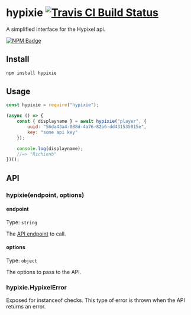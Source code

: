 # hypixie [![Travis CI Build Status](https://img.shields.io/travis/com/Richienb/hypixie/master.svg?style=for-the-badge)](https://travis-ci.com/Richienb/hypixie)

A simplified interface for the Hypixel api.

[![NPM Badge](https://nodei.co/npm/hypixie.png)](https://npmjs.com/package/hypixie)

## Install

```sh
npm install hypixie
```

## Usage

```js
const hypixie = require("hypixie");

(async () => {
	const { displayname } = await hypixie("player", {
		uuid: "56da43a4-088d-4a76-82b6-dd431535015e",
		key: "some api key"
	});

	console.log(displayname);
	//=> "Richienb"
})();
```

## API

### hypixie(endpoint, options)

#### endpoint

Type: `string`

The [API endpoint](https://github.com/HypixelDev/PublicAPI/tree/master/Documentation/methods) to call.

#### options

Type: `object`

The options to pass to the API.

### hypixie.HypixelError

Exposed for instanceof checks. This type of error is thrown when the API returns an error.
